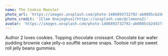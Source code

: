 ```yaml
---
name: The Cookie Monster
photo_url: 'https://images.unsplash.com/photo-1486893732792-ab0085cb2d43?ixlib=rb-0.3.5&ixid=eyJhcHBfaWQiOjEyMDd9&s=e3cde5b33c1d0cb634934c09a337346c&auto=format&fit=crop&w=1200&q=80'
photo_credit: '[Clem Onojeghuo](https://unsplash.com/@clemono2)'
avatar: 'https://images.unsplash.com/photo-1486893732792-ab0085cb2d43?ixlib=rb-0.3.5&ixid=eyJhcHBfaWQiOjEyMDd9&s=e3cde5b33c1d0cb634934c09a337346c&auto=format&fit=crop&w=160&q=80'
---
```

Author 2 loves cookies. Topping chocolate croissant. Chocolate bar wafer
pudding brownie cake jelly-o soufflé sesame snaps. Tootsie roll pie sweet roll
jelly beans gummies.
